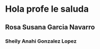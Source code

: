 <html>
<head>
    </head>
<body>
  <h1>Hola profe le saluda </h1>
<h2>Rosa Susana Garcia Navarro </h2>
<h3>Sheily Anahi Gonzalez Lopez </h3>
</cuerpo>
</html>
